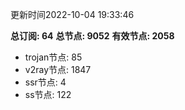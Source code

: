 更新时间2022-10-04 19:33:46

**总订阅: 64**
**总节点: 9052**
**有效节点: 2058**
- trojan节点: 85
- v2ray节点: 1847
- ssr节点: 4
- ss节点: 122
